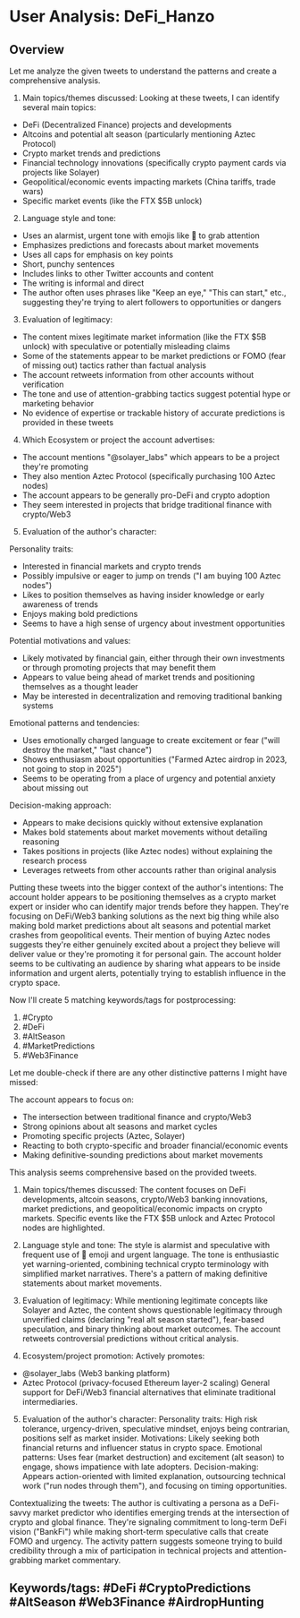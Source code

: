 # User Analysis: DeFi_Hanzo

## Overview

<think>
Let me analyze the given tweets to understand the patterns and create a comprehensive analysis.

1. Main topics/themes discussed:
Looking at these tweets, I can identify several main topics:
- DeFi (Decentralized Finance) projects and developments
- Altcoins and potential alt season (particularly mentioning Aztec Protocol)
- Crypto market trends and predictions
- Financial technology innovations (specifically crypto payment cards via projects like Solayer)
- Geopolitical/economic events impacting markets (China tariffs, trade wars)
- Specific market events (like the FTX $5B unlock)

2. Language style and tone:
- Uses an alarmist, urgent tone with emojis like 🚨 to grab attention
- Emphasizes predictions and forecasts about market movements
- Uses all caps for emphasis on key points
- Short, punchy sentences
- Includes links to other Twitter accounts and content
- The writing is informal and direct
- The author often uses phrases like "Keep an eye," "This can start," etc., suggesting they're trying to alert followers to opportunities or dangers

3. Evaluation of legitimacy:
- The content mixes legitimate market information (like the FTX $5B unlock) with speculative or potentially misleading claims
- Some of the statements appear to be market predictions or FOMO (fear of missing out) tactics rather than factual analysis
- The account retweets information from other accounts without verification
- The tone and use of attention-grabbing tactics suggest potential hype or marketing behavior
- No evidence of expertise or trackable history of accurate predictions is provided in these tweets

4. Which Ecosystem or project the account advertises:
- The account mentions "@solayer_labs" which appears to be a project they're promoting
- They also mention Aztec Protocol (specifically purchasing 100 Aztec nodes)
- The account appears to be generally pro-DeFi and crypto adoption
- They seem interested in projects that bridge traditional finance with crypto/Web3

5. Evaluation of the author's character:

Personality traits:
- Interested in financial markets and crypto trends
- Possibly impulsive or eager to jump on trends ("I am buying 100 Aztec nodes")
- Likes to position themselves as having insider knowledge or early awareness of trends
- Enjoys making bold predictions
- Seems to have a high sense of urgency about investment opportunities

Potential motivations and values:
- Likely motivated by financial gain, either through their own investments or through promoting projects that may benefit them
- Appears to value being ahead of market trends and positioning themselves as a thought leader
- May be interested in decentralization and removing traditional banking systems

Emotional patterns and tendencies:
- Uses emotionally charged language to create excitement or fear ("will destroy the market," "last chance")
- Shows enthusiasm about opportunities ("Farmed Aztec airdrop in 2023, not going to stop in 2025")
- Seems to be operating from a place of urgency and potential anxiety about missing out

Decision-making approach:
- Appears to make decisions quickly without extensive explanation
- Makes bold statements about market movements without detailing reasoning
- Takes positions in projects (like Aztec nodes) without explaining the research process
- Leverages retweets from other accounts rather than original analysis

Putting these tweets into the bigger context of the author's intentions:
The account holder appears to be positioning themselves as a crypto market expert or insider who can identify major trends before they happen. They're focusing on DeFi/Web3 banking solutions as the next big thing while also making bold market predictions about alt seasons and potential market crashes from geopolitical events. Their mention of buying Aztec nodes suggests they're either genuinely excited about a project they believe will deliver value or they're promoting it for personal gain. The account holder seems to be cultivating an audience by sharing what appears to be inside information and urgent alerts, potentially trying to establish influence in the crypto space.

Now I'll create 5 matching keywords/tags for postprocessing:
1. #Crypto
2. #DeFi
3. #AltSeason
4. #MarketPredictions
5. #Web3Finance

Let me double-check if there are any other distinctive patterns I might have missed:

The account appears to focus on:
- The intersection between traditional finance and crypto/Web3
- Strong opinions about alt seasons and market cycles
- Promoting specific projects (Aztec, Solayer)
- Reacting to both crypto-specific and broader financial/economic events
- Making definitive-sounding predictions about market movements

This analysis seems comprehensive based on the provided tweets.
</think>

1. Main topics/themes discussed:
The content focuses on DeFi developments, altcoin seasons, crypto/Web3 banking innovations, market predictions, and geopolitical/economic impacts on crypto markets. Specific events like the FTX $5B unlock and Aztec Protocol nodes are highlighted.

2. Language style and tone:
The style is alarmist and speculative with frequent use of 🚨 emoji and urgent language. The tone is enthusiastic yet warning-oriented, combining technical crypto terminology with simplified market narratives. There's a pattern of making definitive statements about market movements.

3. Evaluation of legitimacy:
While mentioning legitimate concepts like Solayer and Aztec, the content shows questionable legitimacy through unverified claims (declaring "real alt season started"), fear-based speculation, and binary thinking about market outcomes. The account retweets controversial predictions without critical analysis.

4. Ecosystem/project promotion:
Actively promotes:
- @solayer_labs (Web3 banking platform)
- Aztec Protocol (privacy-focused Ethereum layer-2 scaling)
General support for DeFi/Web3 financial alternatives that eliminate traditional intermediaries.

5. Evaluation of the author's character:
Personality traits: High risk tolerance, urgency-driven, speculative mindset, enjoys being contrarian, positions self as market insider. 
Motivations: Likely seeking both financial returns and influencer status in crypto space.
Emotional patterns: Uses fear (market destruction) and excitement (alt season) to engage, shows impatience with late adopters.
Decision-making: Appears action-oriented with limited explanation, outsourcing technical work ("run nodes through them"), and focusing on timing opportunities.

Contextualizing the tweets: The author is cultivating a persona as a DeFi-savvy market predictor who identifies emerging trends at the intersection of crypto and global finance. They're signaling commitment to long-term DeFi vision ("BankFi") while making short-term speculative calls that create FOMO and urgency. The activity pattern suggests someone trying to build credibility through a mix of participation in technical projects and attention-grabbing market commentary.

Keywords/tags: #DeFi #CryptoPredictions #AltSeason #Web3Finance #AirdropHunting
---
